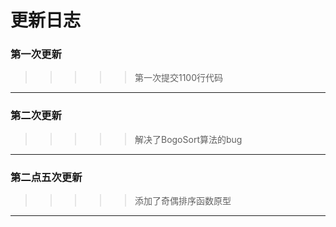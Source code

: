 更新日志
===
### 第一次更新
>>>>> 第一次提交1100行代码
___
### 第二次更新
>>>>> 解决了BogoSort算法的bug
___
### 第二点五次更新 
>>>>> 添加了奇偶排序函数原型
___
